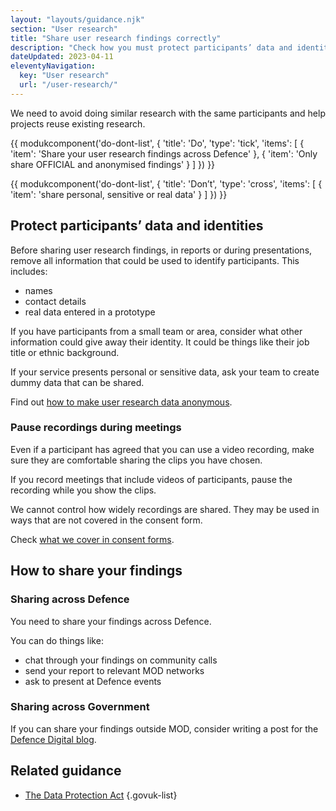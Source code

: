 ```yaml
---
layout: "layouts/guidance.njk"
section: "User research"
title: "Share user research findings correctly"
description: "Check how you must protect participants’ data and identities, online and in meetings like show and tells."
dateUpdated: 2023-04-11
eleventyNavigation:
  key: "User research"
  url: "/user-research/"
---
```


We need to avoid doing similar research with the same participants and help projects reuse existing research. 

{{ modukcomponent('do-dont-list', {
  'title': 'Do',
  'type': 'tick',
  'items': [
    {
      'item': 'Share your user research findings across Defence'
    },
    {
      'item': 'Only share OFFICIAL and anonymised findings'
    }
  ]
}) }}

{{ modukcomponent('do-dont-list', {
  'title': 'Don’t',
  'type': 'cross',
  'items': [
    {
      'item': 'share personal, sensitive or real data'
    }
  ]
}) }}

## Protect participants’ data and identities

Before sharing user research findings, in reports or during presentations, remove all information that could be used to identify participants. This includes:

- names
- contact details
- real data entered in a prototype

If you have participants from a small team or area, consider what other information could give away their identity. It could be things like their job title or ethnic background.

If your service presents personal or sensitive data, ask your team to create dummy data that can be shared.

Find out [how to make user research data anonymous](/user-research/save-and-store-user-research-data/).

### Pause recordings during meetings

Even if a participant has agreed that you can use a video recording, make sure they are comfortable sharing the clips you have chosen.

If you record meetings that include videos of participants, pause the recording while you show the clips.

We cannot control how widely recordings are shared. They may be used in ways that are not covered in the consent form.

Check [what we cover in consent forms](/user-research/save-and-store-user-research-data#keep-your-promises-to-participants/).

## How to share your findings 

### Sharing across Defence

You need to share your findings across Defence. 

You can do things like: 

- chat through your findings on community calls
- send your report to relevant MOD networks
- ask to present at Defence events

### Sharing across Government

If you can share your findings outside MOD, consider writing a post for the [Defence Digital blog](https://defencedigital.blog.gov.uk/).

## Related guidance

- [The Data Protection Act](https://www.gov.uk/data-protection)
{.govuk-list}
